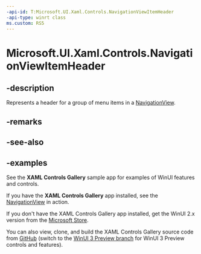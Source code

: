 ```yaml
---
-api-id: T:Microsoft.UI.Xaml.Controls.NavigationViewItemHeader
-api-type: winrt class
ms.custom: RS5
---
```

<!-- Class syntax.
public class NavigationViewItemHeader : NavigationViewItemBase, NavigationViewItemBase
-->

# Microsoft.UI.Xaml.Controls.NavigationViewItemHeader

## -description

Represents a header for a group of menu items in a [NavigationView](navigationview.md).

## -remarks

## -see-also

## -examples

See the **XAML Controls Gallery** sample app for examples of WinUI features and controls.

If you have the **XAML Controls Gallery** app installed, see the [NavigationView](xamlcontrolsgallery:/item/NavigationView) in action.

If you don't have the XAML Controls Gallery app installed, get the WinUI 2.x version from the [Microsoft Store](https://www.microsoft.com/p/xaml-controls-gallery/9msvh128x2zt).

You can also view, clone, and build the XAML Controls Gallery source code from [GitHub](https://github.com/Microsoft/Xaml-Controls-Gallery) (switch to the [WinUI 3 Preview branch](https://github.com/microsoft/Xaml-Controls-Gallery/tree/winui3preview) for WinUI 3 Preview controls and features).


